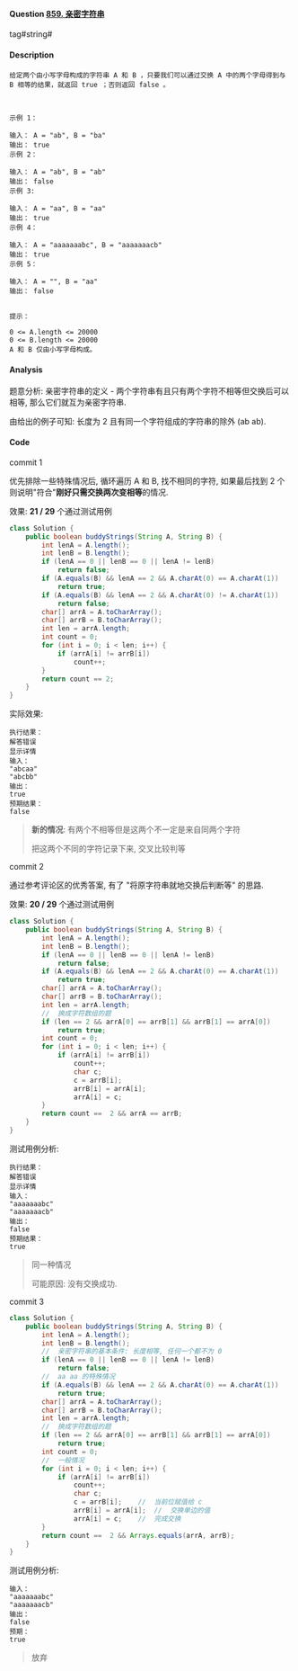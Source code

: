 #### Question [859. 亲密字符串](https://leetcode-cn.com/problems/buddy-strings/)

tag#string#



#### Description

```
给定两个由小写字母构成的字符串 A 和 B ，只要我们可以通过交换 A 中的两个字母得到与 B 相等的结果，就返回 true ；否则返回 false 。

 

示例 1：

输入： A = "ab", B = "ba"
输出： true
示例 2：

输入： A = "ab", B = "ab"
输出： false
示例 3:

输入： A = "aa", B = "aa"
输出： true
示例 4：

输入： A = "aaaaaaabc", B = "aaaaaaacb"
输出： true
示例 5：

输入： A = "", B = "aa"
输出： false
 

提示：

0 <= A.length <= 20000
0 <= B.length <= 20000
A 和 B 仅由小写字母构成。
```



#### Analysis

题意分析: 亲密字符串的定义 - 两个字符串有且只有两个字符不相等但交换后可以相等, 那么它们就互为亲密字符串. 

由给出的例子可知: 长度为 2 且有同一个字符组成的字符串的除外 (ab ab).





#### Code

commit 1

优先排除一些特殊情况后, 循环遍历 A 和 B, 找不相同的字符, 如果最后找到 2 个则说明"符合"**刚好只需交换两次变相等**的情况.

效果: **21 / 29** 个通过测试用例

```java
class Solution {
    public boolean buddyStrings(String A, String B) {
        int lenA = A.length();
        int lenB = B.length();
        if (lenA == 0 || lenB == 0 || lenA != lenB)
            return false;
        if (A.equals(B) && lenA == 2 && A.charAt(0) == A.charAt(1))
            return true;
        if (A.equals(B) && lenA == 2 && A.charAt(0) != A.charAt(1))
            return false;        
        char[] arrA = A.toCharArray();
        char[] arrB = B.toCharArray();            
        int len = arrA.length;
        int count = 0;
        for (int i = 0; i < len; i++) {
            if (arrA[i] != arrB[i])
                count++;
        }        
        return count == 2;
    }
}
```

实际效果:

```
执行结果：
解答错误
显示详情
输入：
"abcaa"
"abcbb"
输出：
true
预期结果：
false
```

> **新的情况**: 有两个不相等但是这两个不一定是来自同两个字符
>
> 把这两个不同的字符记录下来, 交叉比较判等



commit 2

通过参考评论区的优秀答案, 有了 "将原字符串就地交换后判断等" 的思路.

效果: **20 / 29** 个通过测试用例

```java
class Solution {
    public boolean buddyStrings(String A, String B) {
        int lenA = A.length();
        int lenB = B.length();
        if (lenA == 0 || lenB == 0 || lenA != lenB)
            return false;
        if (A.equals(B) && lenA == 2 && A.charAt(0) == A.charAt(1))
            return true;          
        char[] arrA = A.toCharArray();
        char[] arrB = B.toCharArray();            
        int len = arrA.length;
        //  换成字符数组的题
        if (len == 2 && arrA[0] == arrB[1] && arrB[1] == arrA[0])           
            return true;
        int count = 0;        
        for (int i = 0; i < len; i++) {
            if (arrA[i] != arrB[i])                
                count++;
                char c;
                c = arrB[i];
                arrB[i] = arrA[i];
                arrA[i] = c;
        }   
        return count ==  2 && arrA == arrB;        
    }
}
```

测试用例分析:

```
执行结果：
解答错误
显示详情
输入：
"aaaaaaabc"
"aaaaaaacb"
输出：
false
预期结果：
true
```

> 同一种情况
>
> 可能原因: 没有交换成功.

commit 3

> 

```java
class Solution {
    public boolean buddyStrings(String A, String B) {
        int lenA = A.length();
        int lenB = B.length();
        //  亲密字符串的基本条件: 长度相等, 任何一个都不为 0
        if (lenA == 0 || lenB == 0 || lenA != lenB)
            return false;
        //  aa aa 的特殊情况
        if (A.equals(B) && lenA == 2 && A.charAt(0) == A.charAt(1))
            return true;          
        char[] arrA = A.toCharArray();
        char[] arrB = B.toCharArray();            
        int len = arrA.length;
        //  换成字符数组的题
        if (len == 2 && arrA[0] == arrB[1] && arrB[1] == arrA[0])           
            return true;
        int count = 0;   
        //  一般情况     
        for (int i = 0; i < len; i++) {
            if (arrA[i] != arrB[i])                
                count++;
                char c;
                c = arrB[i];    //  当前位赋值给 c
                arrB[i] = arrA[i];  //  交换单边的值
                arrA[i] = c;    //  完成交换
        }   
        return count ==  2 && Arrays.equals(arrA, arrB);        
    }
}
```

测试用例分析:

```
输入：
"aaaaaaabc"
"aaaaaaacb"
输出：
false
预期：
true
```

> 放弃



